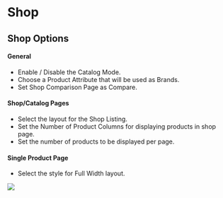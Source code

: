 # Shop

## Shop Options

#### General

* Enable / Disable the Catalog Mode.
* Choose a Product Attribute that will be used as Brands.
* Set Shop Comparison Page as Compare.

#### Shop/Catalog Pages

* Select the layout for the Shop Listing.
* Set the Number of Product Columns for displaying products in shop page.
* Set the number of products to be displayed per page.

#### Single Product Page

* Select the style for Full Width layout.


![](http://transvelo.github.io/docs/bewear/images/theme-options-shop.png)



